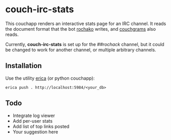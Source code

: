 couch-irc-stats
===============

This couchapp renders an interactive stats page for an IRC channel. It reads the
document format that the bot [rochako](https://github.com/rochack/rochako)
writes, and [couchgrams](https://github.com/clehner/couchgrams) also reads.

Currently, **couch-irc-stats** is set up for the *##rochack* channel, but it
could be changed to work for another channel, or multiple arbitrary channels.

Installation
------------

Use the utility [erica](https://github.com/benoitc/erica) (or python couchapp):

    erica push . http://localhost:5984/<your_db>

Todo
----
- Integrate log viewer
- Add per-user stats
- Add list of top links posted
- Your suggestion here
